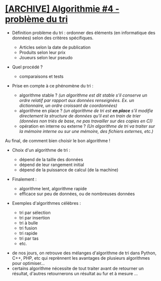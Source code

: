 # [[ARCHIVE] Algorithmie #4 - problème du tri](https://www.youtube.com/watch?v=li3_V_72gtI&list=PLrSOXFDHBtfG0Fb0g--43a0b47e9hrwlB&index=4)

+ Définition problème du tri : ordonner des éléments (en informatique des données) selon des critères spécifiques.
    + Articles selon la date de publication
    + Produits selon leur prix
    + Joueurs selon leur pseudo

+ Quel procédé ?
    + comparaisons et tests

+ Prise en compte à ce phénomène du tri :
    + algorithme stable ? *(un algorithme est dit stable s'il conserve un ordre relatif par rapport aux données renseignées. Ex. un dictionnaire, un ordre croissant de coordonnées)*
    + algorithme en place ? *(un algorithme de tri est **en place** s'il modifie directement la structure de données qu'il est en train de trier (données non triés de base, ne pas travailler sur des copies en C))*
    + opération en interne ou externe ? *(Un algorithme de tri va traiter sur la mémoire interne ou sur une mémoire, des fichiers externes, etc.)*

Au final, de comment bien choisir le bon algorithme !

+ Choix d'un algorithme de tri :
    + dépend de la taille des données
    + dépend de leur rangement initial
    + dépend de la puissance de calcul (de la machine)

+ Finalement :
    + algorithme lent, algorithme rapide
    + efficace sur peu de données, ou de nombreuses données

+ Exemples d'algorithmes célèbres :
    + tri par sélection
    + tri par insertion
    + tri à bulle
    + tri fusion
    + tri rapide
    + tri par tas
    + etc.

- de nos jours, on retrouve des mélanges d'algorithme de tri dans Python, C++, PHP, etc qui reprènnent les avantages de plusieurs algorithmes pour optimiser...
- certains algorithme nécessite de tout traiter avant de retourner un résultat, d'autres retournerons un résultat au fur et à mesure ...